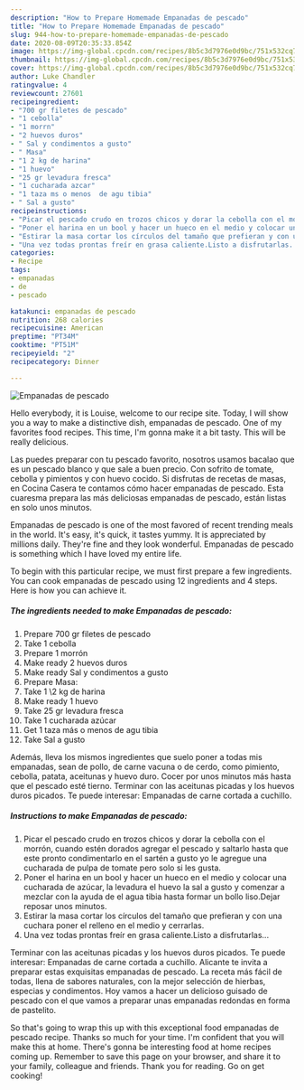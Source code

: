 ```yaml
---
description: "How to Prepare Homemade Empanadas de pescado"
title: "How to Prepare Homemade Empanadas de pescado"
slug: 944-how-to-prepare-homemade-empanadas-de-pescado
date: 2020-08-09T20:35:33.854Z
image: https://img-global.cpcdn.com/recipes/8b5c3d7976e0d9bc/751x532cq70/empanadas-de-pescado-foto-principal.jpg
thumbnail: https://img-global.cpcdn.com/recipes/8b5c3d7976e0d9bc/751x532cq70/empanadas-de-pescado-foto-principal.jpg
cover: https://img-global.cpcdn.com/recipes/8b5c3d7976e0d9bc/751x532cq70/empanadas-de-pescado-foto-principal.jpg
author: Luke Chandler
ratingvalue: 4
reviewcount: 27601
recipeingredient:
- "700 gr filetes de pescado"
- "1 cebolla"
- "1 morrn"
- "2 huevos duros"
- " Sal y condimentos a gusto"
- " Masa"
- "1 2 kg de harina"
- "1 huevo"
- "25 gr levadura fresca"
- "1 cucharada azcar"
- "1 taza ms o menos  de agu tibia"
- " Sal a gusto"
recipeinstructions:
- "Picar el pescado crudo en trozos chicos y dorar la cebolla con el morrón, cuando estén dorados agregar el pescado y saltarlo hasta que este pronto condimentarlo en el sartén a gusto yo le agregue una cucharada de pulpa de tomate pero solo si les gusta."
- "Poner el harina en un bool y hacer un hueco en el medio y colocar una cucharada de azúcar, la levadura el huevo la sal a gusto y comenzar a mezclar con la ayuda de el agua tibia hasta formar un bollo liso.Dejar reposar unos minutos."
- "Estirar la masa cortar los círculos del tamaño que prefieran y con una cuchara poner el relleno en el medio y cerrarlas."
- "Una vez todas prontas freír en grasa caliente.Listo a disfrutarlas..."
categories:
- Recipe
tags:
- empanadas
- de
- pescado

katakunci: empanadas de pescado 
nutrition: 268 calories
recipecuisine: American
preptime: "PT34M"
cooktime: "PT51M"
recipeyield: "2"
recipecategory: Dinner

---
```



![Empanadas de pescado](https://img-global.cpcdn.com/recipes/8b5c3d7976e0d9bc/751x532cq70/empanadas-de-pescado-foto-principal.jpg)

Hello everybody, it is Louise, welcome to our recipe site. Today, I will show you a way to make a distinctive dish, empanadas de pescado. One of my favorites food recipes. This time, I'm gonna make it a bit tasty. This will be really delicious.

Las puedes preparar con tu pescado favorito, nosotros usamos bacalao que es un pescado blanco y que sale a buen precio. Con sofrito de tomate, cebolla y pimientos y con huevo cocido. Si disfrutas de recetas de masas, en Cocina Casera te contamos cómo hacer empanadas de pescado. Esta cuaresma prepara las más deliciosas empanadas de pescado, están listas en solo unos minutos.

Empanadas de pescado is one of the most favored of recent trending meals in the world. It's easy, it's quick, it tastes yummy. It is appreciated by millions daily. They're fine and they look wonderful. Empanadas de pescado is something which I have loved my entire life.


To begin with this particular recipe, we must first prepare a few ingredients. You can cook empanadas de pescado using 12 ingredients and 4 steps. Here is how you can achieve it.

<!--inarticleads1-->

##### The ingredients needed to make Empanadas de pescado:

1. Prepare 700 gr filetes de pescado
1. Take 1 cebolla
1. Prepare 1 morrón
1. Make ready 2 huevos duros
1. Make ready  Sal y condimentos a gusto
1. Prepare  Masa:
1. Take 1 \2 kg de harina
1. Make ready 1 huevo
1. Take 25 gr levadura fresca
1. Take 1 cucharada azúcar
1. Get 1 taza más o menos  de agu tibia
1. Take  Sal a gusto


Además, lleva los mismos ingredientes que suelo poner a todas mis empanadas, sean de pollo, de carne vacuna o de cerdo, como pimiento, cebolla, patata, aceitunas y huevo duro. Cocer por unos minutos más hasta que el pescado esté tierno. Terminar con las aceitunas picadas y los huevos duros picados. Te puede interesar: Empanadas de carne cortada a cuchillo. 

<!--inarticleads2-->

##### Instructions to make Empanadas de pescado:

1. Picar el pescado crudo en trozos chicos y dorar la cebolla con el morrón, cuando estén dorados agregar el pescado y saltarlo hasta que este pronto condimentarlo en el sartén a gusto yo le agregue una cucharada de pulpa de tomate pero solo si les gusta.
1. Poner el harina en un bool y hacer un hueco en el medio y colocar una cucharada de azúcar, la levadura el huevo la sal a gusto y comenzar a mezclar con la ayuda de el agua tibia hasta formar un bollo liso.Dejar reposar unos minutos.
1. Estirar la masa cortar los círculos del tamaño que prefieran y con una cuchara poner el relleno en el medio y cerrarlas.
1. Una vez todas prontas freír en grasa caliente.Listo a disfrutarlas...


Terminar con las aceitunas picadas y los huevos duros picados. Te puede interesar: Empanadas de carne cortada a cuchillo. Alicante te invita a preparar estas exquisitas empanadas de pescado. La receta más fácil de todas, llena de sabores naturales, con la mejor selección de hierbas, especias y condimentos. Hoy vamos a hacer un delicioso guisado de pescado con el que vamos a preparar unas empanadas redondas en forma de pastelito. 

So that's going to wrap this up with this exceptional food empanadas de pescado recipe. Thanks so much for your time. I'm confident that you will make this at home. There's gonna be interesting food at home recipes coming up. Remember to save this page on your browser, and share it to your family, colleague and friends. Thank you for reading. Go on get cooking!
